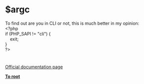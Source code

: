 # $argc




<div class="phpcode"><span class="html">
To find out are you in CLI or not, this is much better in my opinion:<br><span class="default">&lt;?php<br></span><span class="keyword">if (</span><span class="default">PHP_SAPI </span><span class="keyword">!= </span><span class="string">&quot;cli&quot;</span><span class="keyword">) {<br>&#xA0; &#xA0; exit;<br>}<br></span><span class="default">?&gt;</span>
</span>
</div>
  

#

[Official documentation page](https://www.php.net/manual/en/reserved.variables.argc.php)

**[To root](/)**